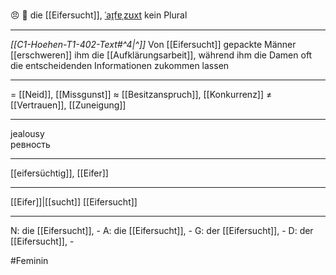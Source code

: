 😠 🔴 die [[Eifersucht]], [ˈaɪ̯fɐˌzʊxt](https://youglish.com/pronounce/Eifersucht/german)
kein Plural

---
*[[C1-Hoehen-T1-402-Text#^4|^]]* Von [[Eifersucht]] gepackte Männer [[erschweren]] ihm die [[Aufklärungsarbeit]], während ihm die Damen oft die entscheidenden Informationen zukommen lassen

---
= [[Neid]], [[Missgunst]]
≈ [[Besitzanspruch]], [[Konkurrenz]]
≠ [[Vertrauen]], [[Zuneigung]]

---
jealousy  
ревность

---
[[eifersüchtig]], [[Eifer]]

---
[[Eifer]]|[[sucht]]
[[Eifersucht]]


---
N: die [[Eifersucht]], -
A: die [[Eifersucht]], -
G: der [[Eifersucht]], -
D: der [[Eifersucht]], -

#Feminin 